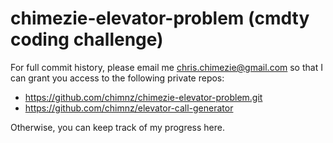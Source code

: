 # chimezie-elevator-problem (cmdty coding challenge)

For full commit history, please email me <chris.chimezie@gmail.com>
so that I can grant you access to the following private repos:
* https://github.com/chimnz/chimezie-elevator-problem.git
* https://github.com/chimnz/elevator-call-generator

Otherwise, you can keep track of my progress here.